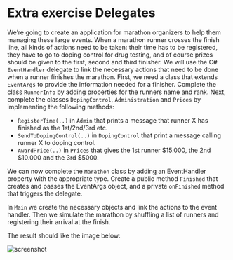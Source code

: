 #  Extra exercise Delegates

We’re going to create an application for marathon organizers to help them managing these large events. When a marathon runner crosses the finish line, all kinds of actions need to be taken: their time has to be registered, they have to go to doping control for drug testing, and of course prizes should be given to the first, second and third finisher.
We will use the C# `EventHandler` delegate to link the necessary actions that need to be done when a runner finishes the marathon. 
First, we need a class that extends `EventArgs` to provide the information needed for a finisher. Complete the class `RunnerInfo` by adding properties for the runners name and rank.
Next, complete the classes `DopingControl`, `Administration` and `Prices` by implementing the following methods:
*	`RegisterTime(..)` in `Admin` that prints a message that runner X has finished as the 1st/2nd/3rd etc.
* `SendToDopingControl(..)` in `DopingControl` that print a message calling runner X to doping control.
*	`AwardPrice(..)` in `Prices` that gives the 1st runner $15.000, the 2nd $10.000 and the 3rd $5000. 

We can now complete the `Marathon` class by adding an EventHandler property with the appropriate type. Create a public method `Finished` that creates and passes the EventArgs object,  and a private `onFinished` method that triggers the delegate.

In `Main` we create the necessary objects and link the actions to the event handler. Then we simulate the marathon by shuffling a list of runners and registering their arrival at the finish. 

The result should like the image below:

![screenshot](https://github.com/Windesheim-HBO-ICT/CS1/blob/master/ExtraDelegatesAndGenerics/screenshot.png "screenshot")
